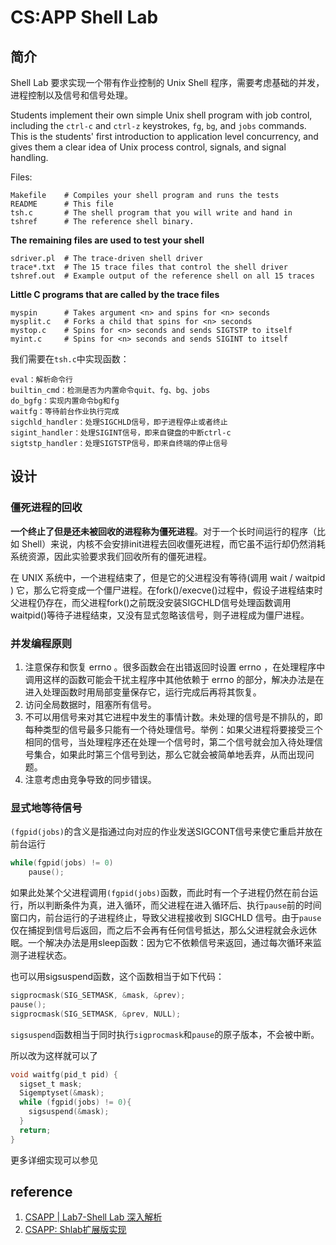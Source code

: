 # CS:APP Shell Lab

## 简介

Shell Lab 要求实现一个带有作业控制的 Unix Shell 程序，需要考虑基础的并发，进程控制以及信号和信号处理。

Students implement their own simple Unix shell program with job control, including the `ctrl-c` and `ctrl-z` keystrokes, `fg`, `bg`, and `jobs` commands. This is the students' first introduction to application level concurrency, and gives them a clear idea of Unix process control, signals, and signal handling.

Files:

```
Makefile	# Compiles your shell program and runs the tests
README		# This file
tsh.c		# The shell program that you will write and hand in
tshref		# The reference shell binary.
```

**The remaining files are used to test your shell**

```
sdriver.pl	# The trace-driven shell driver
trace*.txt	# The 15 trace files that control the shell driver
tshref.out 	# Example output of the reference shell on all 15 traces
```

**Little C programs that are called by the trace files**

```
myspin      # Takes argument <n> and spins for <n> seconds
mysplit.c	# Forks a child that spins for <n> seconds
mystop.c    # Spins for <n> seconds and sends SIGTSTP to itself
myint.c     # Spins for <n> seconds and sends SIGINT to itself
```

我们需要在`tsh.c`中实现函数：

```
eval：解析命令行
builtin_cmd：检测是否为内置命令quit、fg、bg、jobs
do_bgfg：实现内置命令bg和fg
waitfg：等待前台作业执行完成
sigchld_handler：处理SIGCHLD信号，即子进程停止或者终止
sigint_handler：处理SIGINT信号，即来自键盘的中断ctrl-c
sigtstp_handler：处理SIGTSTP信号，即来自终端的停止信号
```

## 设计

### 僵死进程的回收

**一个终止了但是还未被回收的进程称为僵死进程**。对于一个长时间运行的程序（比如 Shell）来说，内核不会安排init进程去回收僵死进程，而它虽不运行却仍然消耗系统资源，因此实验要求我们回收所有的僵死进程。

在 UNIX 系统中，一个进程结束了，但是它的父进程没有等待(调用 wait / waitpid ) 它，那么它将变成一个僵尸进程。在fork()/execve()过程中，假设子进程结束时父进程仍存在，而父进程fork()之前既没安装SIGCHLD信号处理函数调用 waitpid()等待子进程结束，又没有显式忽略该信号，则子进程成为僵尸进程。

### 并发编程原则

1. 注意保存和恢复 errno 。很多函数会在出错返回时设置 errno ，在处理程序中调用这样的函数可能会干扰主程序中其他依赖于 errno 的部分，解决办法是在进入处理函数时用局部变量保存它，运行完成后再将其恢复。
2. 访问全局数据时，阻塞所有信号。
3. 不可以用信号来对其它进程中发生的事情计数。未处理的信号是不排队的，即每种类型的信号最多只能有一个待处理信号。举例：如果父进程将要接受三个相同的信号，当处理程序还在处理一个信号时，第二个信号就会加入待处理信号集合，如果此时第三个信号到达，那么它就会被简单地丢弃，从而出现问题。
4. 注意考虑由竞争导致的同步错误。

### 显式地等待信号

`(fgpid(jobs)`的含义是指通过向<job>对应的作业发送SIGCONT信号来使它重启并放在前台运行


```c
while(fgpid(jobs) != 0)
    pause();
```

如果此处某个父进程调用`(fgpid(jobs)`函数，而此时有一个子进程仍然在前台运行，所以判断条件为真，进入循环，而父进程在进入循环后、执行`pause`前的时间窗口内，前台运行的子进程终止，导致父进程接收到 SIGCHLD 信号。由于`pause`仅在捕捉到信号后返回，而之后不会再有任何信号抵达，那么父进程就会永远休眠。一个解决办法是用sleep函数：因为它不依赖信号来返回，通过每次循环来监测子进程状态。

也可以用sigsuspend函数，这个函数相当于如下代码：

```c
sigprocmask(SIG_SETMASK, &mask, &prev);
pause();
sigprocmask(SIG_SETMASK, &prev, NULL);
```

`sigsuspend`函数相当于同时执行`sigprocmask`和`pause`的原子版本，不会被中断。

所以改为这样就可以了

```c
void waitfg(pid_t pid) {
  sigset_t mask;
  Sigemptyset(&mask);   
  while (fgpid(jobs) != 0){
    sigsuspend(&mask);
  }
  return;
}
```

更多详细实现可以参见

## reference

1. [CSAPP | Lab7-Shell Lab 深入解析](https://zhuanlan.zhihu.com/p/492645370)
2. [CSAPP: Shlab扩展版实现](https://zhuanlan.zhihu.com/p/457057668)